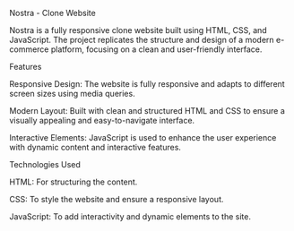 Nostra - Clone Website

Nostra is a fully responsive clone website built using HTML, CSS, and JavaScript. The project replicates the structure and design of a modern e-commerce platform, focusing on a clean and user-friendly interface.

Features

Responsive Design: The website is fully responsive and adapts to different screen sizes using media queries.

Modern Layout: Built with clean and structured HTML and CSS to ensure a visually appealing and easy-to-navigate interface.

Interactive Elements: JavaScript is used to enhance the user experience with dynamic content and interactive features.

Technologies Used

HTML: For structuring the content.

CSS: To style the website and ensure a responsive layout.

JavaScript: To add interactivity and dynamic elements to the site.
